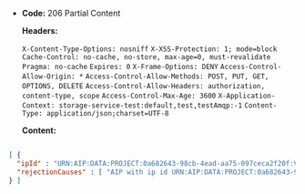* **Code:** 206 Partial Content

  **Headers:**

  `X-Content-Type-Options: nosniff`
  `X-XSS-Protection: 1; mode=block`
  `Cache-Control: no-cache, no-store, max-age=0, must-revalidate`
  `Pragma: no-cache`
  `Expires: 0`
  `X-Frame-Options: DENY`
  `Access-Control-Allow-Origin: *`
  `Access-Control-Allow-Methods: POST, PUT, GET, OPTIONS, DELETE`
  `Access-Control-Allow-Headers: authorization, content-type, scope`
  `Access-Control-Max-Age: 3600`
  `X-Application-Context: storage-service-test:default,test,testAmqp:-1`
  `Content-Type: application/json;charset=UTF-8`

  **Content:**

```json

[ {
  "ipId" : "URN:AIP:DATA:PROJECT:0a682643-98cb-4ead-aa75-097ceca2f20f:V1",
  "rejectionCauses" : [ "AIP with ip id URN:AIP:DATA:PROJECT:0a682643-98cb-4ead-aa75-097ceca2f20f:V1 already exists" ]
} ]
```
